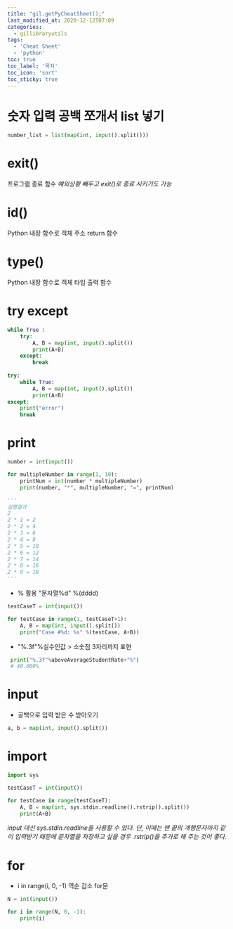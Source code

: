 ```yaml
---
title: "gil.getPyCheatSheet();"
last_modified_at: 2020-12-12T07:09
categories: 
  - gillibraryutils
tags: 
  - 'Cheat Sheet' 
  - 'python'
toc: true
toc_label: '목차'
toc_icon: 'sort'
toc_sticky: true
---
```

# 숫자 입력 공백 쪼개서 list 넣기

```python
number_list = list(map(int, input().split()))
```

# exit()
프로그램 종료 함수
_예외상황 빼두고 exit()로 종료 시키기도 가능_

# id()
Python 내장 함수로 객체 주소 return 함수

# type()

Python 내장 함수로 객체 타입 출력 함수

# try except

```python
while True :
    try:
        A, B = map(int, input().split())
        print(A+B)
    except:
        break
        
try:
    while True:
        A, B = map(int, input().split())
        print(A+B)
except:
    print("error")
    break
```

# print

```python
number = int(input())

for multipleNumber in range(1, 10):
    printNum = int(number * multipleNumber)
    print(number, "*", multipleNumber, "=", printNum)

'''
실행결과
2
2 * 1 = 2
2 * 2 = 4
2 * 3 = 6
2 * 4 = 8
2 * 5 = 10
2 * 6 = 12
2 * 7 = 14
2 * 8 = 16
2 * 9 = 18
'''
```

- % 활용 "문자열%d" %(dddd)

```python
testCaseT = int(input())

for testCase in range(1, testCaseT+1):
    A, B = map(int, input().split())
    print("Case #%d: %s" %(testCase, A+B))
```

- "%.3f"%실수인값 > 소숫점 3자리까지 표현

```python
 print("%.3f"%aboveAverageStudentRate+"%")
 # 40.000%
```

# input

- 공백으로 입력 받은 수 받아오기

```python
a, b = map(int, input().split())
```

# import
```python
import sys

testCaseT = int(input())

for testCase in range(testCaseT):
    A, B = map(int, sys.stdin.readline().rstrip().split())
    print(A+B)
```
_input 대신 sys.stdin.readline을 사용할 수 있다. 
단, 이때는 맨 끝의 개행문자까지 같이 입력받기 때문에 문자열을 저장하고 싶을 경우 .rstrip()을 추가로 해 주는 것이 좋다._


# for

- i in range(i, 0, -1)
역순 감소 for문


```python
N = int(input())

for i in range(N, 0, -1):
    print(i)
```


```python

```

```python

```

```python

```
